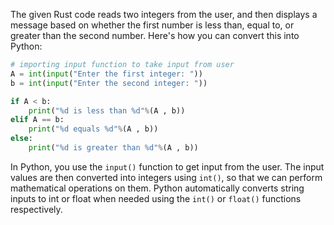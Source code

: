 The given Rust code reads two integers from the user, and then displays a message based on whether the first number is less than, equal to, or greater than the second number. Here's how you can convert this into Python:

```python
# importing input function to take input from user
A = int(input("Enter the first integer: "))
b = int(input("Enter the second integer: "))

if A < b:
    print("%d is less than %d"%(A , b))
elif A == b:
    print("%d equals %d"%(A , b))
else:
    print("%d is greater than %d"%(A , b))
```

In Python, you use the `input()` function to get input from the user. The input values are then converted into integers using `int()`, so that we can perform mathematical operations on them. Python automatically converts string inputs to int or float when needed using the `int()` or `float()` functions respectively.
